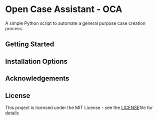 # Open Case Assistant - OCA

A simple Python script to automate a general purpose case creation process. 

## Getting Started

## Installation Options

## Acknowledgements

## License

This project is licensed under the MIT License - see the [LICENSE](LICENSE)file for details
